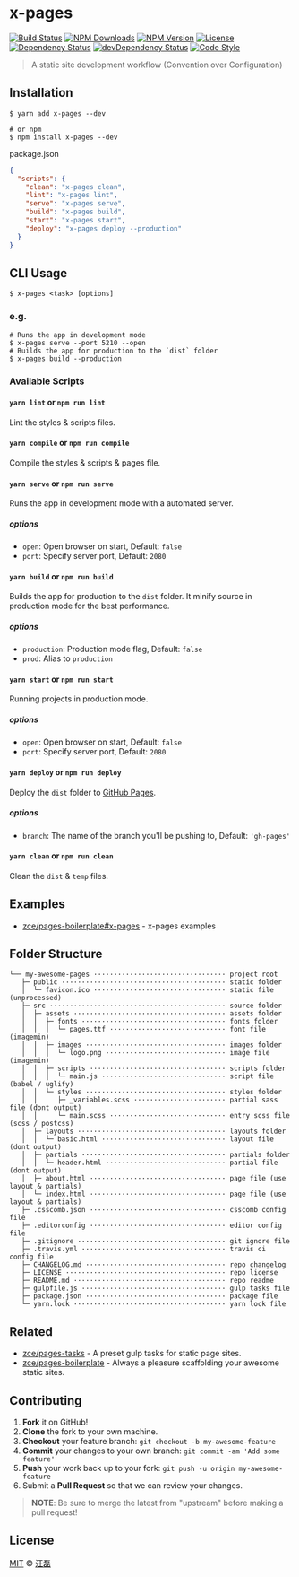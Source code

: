 # x-pages

[![Build Status][travis-image]][travis-url]
[![NPM Downloads][downloads-image]][downloads-url]
[![NPM Version][version-image]][version-url]
[![License][license-image]][license-url]
[![Dependency Status][dependency-image]][dependency-url]
[![devDependency Status][devdependency-image]][devdependency-url]
[![Code Style][style-image]][style-url]

> A static site development workflow (Convention over Configuration)

## Installation

```shell
$ yarn add x-pages --dev

# or npm
$ npm install x-pages --dev
```

package.json

```json
{
  "scripts": {
    "clean": "x-pages clean",
    "lint": "x-pages lint",
    "serve": "x-pages serve",
    "build": "x-pages build",
    "start": "x-pages start",
    "deploy": "x-pages deploy --production"
  }
}
```

## CLI Usage

```shell
$ x-pages <task> [options]
```

### e.g.

```shell
# Runs the app in development mode
$ x-pages serve --port 5210 --open
# Builds the app for production to the `dist` folder
$ x-pages build --production
```

### Available Scripts

#### `yarn lint` or `npm run lint`

Lint the styles & scripts files.

#### `yarn compile` or `npm run compile`

Compile the styles & scripts & pages file.

#### `yarn serve` or `npm run serve`

Runs the app in development mode with a automated server.

##### options

- `open`: Open browser on start, Default: `false`
- `port`: Specify server port, Default: `2080`

#### `yarn build` or `npm run build`

Builds the app for production to the `dist` folder. It minify source in production mode for the best performance.

##### options

- `production`: Production mode flag, Default: `false`
- `prod`: Alias to `production`

#### `yarn start` or `npm run start`

Running projects in production mode.

##### options

- `open`: Open browser on start, Default: `false`
- `port`: Specify server port, Default: `2080`

#### `yarn deploy` or `npm run deploy`

Deploy the `dist` folder to [GitHub Pages](https://pages.github.com).

##### options

- `branch`: The name of the branch you'll be pushing to, Default: `'gh-pages'`

#### `yarn clean` or `npm run clean`

Clean the `dist` & `temp` files.

## Examples

- [zce/pages-boilerplate#x-pages](https://github.com/zce/pages-boilerplate/tree/x-pages) - x-pages examples

## Folder Structure

```
└── my-awesome-pages ································· project root
   ├─ public ········································· static folder
   │  └─ favicon.ico ································· static file (unprocessed)
   ├─ src ············································ source folder
   │  ├─ assets ······································ assets folder
   │  │  ├─ fonts ···································· fonts folder
   │  │  │  └─ pages.ttf ····························· font file (imagemin)
   │  │  ├─ images ··································· images folder
   │  │  │  └─ logo.png ······························ image file (imagemin)
   │  │  ├─ scripts ·································· scripts folder
   │  │  │  └─ main.js ······························· script file (babel / uglify)
   │  │  └─ styles ··································· styles folder
   │  │     ├─ _variables.scss ······················· partial sass file (dont output)
   │  │     └─ main.scss ····························· entry scss file (scss / postcss)
   │  ├─ layouts ····································· layouts folder
   │  │  └─ basic.html ······························· layout file (dont output)
   │  ├─ partials ···································· partials folder
   │  │  └─ header.html ······························ partial file (dont output)
   │  ├─ about.html ·································· page file (use layout & partials)
   │  └─ index.html ·································· page file (use layout & partials)
   ├─ .csscomb.json ·································· csscomb config file
   ├─ .editorconfig ·································· editor config file
   ├─ .gitignore ····································· git ignore file
   ├─ .travis.yml ···································· travis ci config file
   ├─ CHANGELOG.md ··································· repo changelog
   ├─ LICENSE ········································ repo license
   ├─ README.md ······································ repo readme
   ├─ gulpfile.js ···································· gulp tasks file
   ├─ package.json ··································· package file
   └─ yarn.lock ······································ yarn lock file
```

## Related

- [zce/pages-tasks](https://github.com/zce/pages-tasks) - A preset gulp tasks for static page sites.
- [zce/pages-boilerplate](https://github.com/zce/pages-boilerplate) - Always a pleasure scaffolding your awesome static sites.

## Contributing

1. **Fork** it on GitHub!
2. **Clone** the fork to your own machine.
3. **Checkout** your feature branch: `git checkout -b my-awesome-feature`
4. **Commit** your changes to your own branch: `git commit -am 'Add some feature'`
5. **Push** your work back up to your fork: `git push -u origin my-awesome-feature`
6. Submit a **Pull Request** so that we can review your changes.

> **NOTE**: Be sure to merge the latest from "upstream" before making a pull request!

## License

[MIT](LICENSE) &copy; [汪磊](https://zce.me)



[travis-image]: https://img.shields.io/travis/zce/x-pages/master.svg
[travis-url]: https://travis-ci.org/zce/x-pages
[downloads-image]: https://img.shields.io/npm/dm/x-pages.svg
[downloads-url]: https://npmjs.org/package/x-pages
[version-image]: https://img.shields.io/npm/v/x-pages.svg
[version-url]: https://npmjs.org/package/x-pages
[license-image]: https://img.shields.io/github/license/zce/x-pages.svg
[license-url]: https://github.com/zce/x-pages/blob/master/LICENSE
[dependency-image]: https://img.shields.io/david/zce/x-pages.svg
[dependency-url]: https://david-dm.org/zce/x-pages
[devdependency-image]: https://img.shields.io/david/dev/zce/x-pages.svg
[devdependency-url]: https://david-dm.org/zce/x-pages?type=dev
[style-image]: https://img.shields.io/badge/code_style-standard-brightgreen.svg
[style-url]: http://standardjs.com

